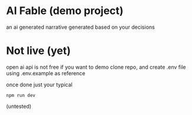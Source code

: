 # AI Fable (demo project)
an ai generated narrative generated based on your decisions

# Not live (yet)
open ai api is not free if you want to demo clone repo, and create .env file using .env.example as reference

once done just your typical
```
npm run dev
```

(untested)


